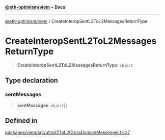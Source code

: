 [**@eth-optimism/viem**](../README.md) • **Docs**

***

[@eth-optimism/viem](../README.md) / CreateInteropSentL2ToL2MessagesReturnType

# CreateInteropSentL2ToL2MessagesReturnType

> **CreateInteropSentL2ToL2MessagesReturnType**: `object`

## Type declaration

### sentMessages

> **sentMessages**: `object`[]

## Defined in

[packages/viem/src/utils/l2ToL2CrossDomainMessenger.ts:27](https://github.com/ethereum-optimism/ecosystem/blob/c6de7f1b878b611a9ec2ae09ccf5f2ca7cfa2bce/packages/viem/src/utils/l2ToL2CrossDomainMessenger.ts#L27)
